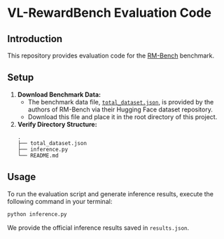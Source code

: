 # VL-RewardBench Evaluation Code

## Introduction

This repository provides evaluation code for the [RM-Bench](https://github.com/THU-KEG/RM-Bench) benchmark.

## Setup

1.  **Download Benchmark Data:**
    * The benchmark data file, [`total_dataset.json`](https://huggingface.co/datasets/THU-KEG/RM-Bench/blob/main/total_dataset.json), is provided by the authors of RM-Bench via their Hugging Face dataset repository.
    * Download this file and place it in the root directory of this project.
2.  **Verify Directory Structure:**
    ```
    .
    ├── total_dataset.json
    ├── inference.py
    └── README.md
    ```

## Usage

To run the evaluation script and generate inference results, execute the following command in your terminal:

```bash
python inference.py
```

We provide the official inference results saved in `results.json`.
